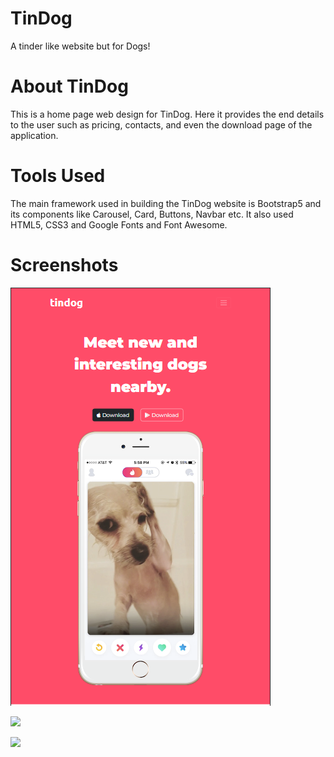 # TinDog
A tinder like website but for Dogs!

# About TinDog
This is a home page web design for TinDog. Here it provides the end details to the user such as pricing, contacts, and even the download page of the application.

# Tools Used
The main framework used in building the TinDog website is Bootstrap5 and its components like Carousel, Card, Buttons, Navbar etc. It also used HTML5, CSS3 and Google Fonts and Font Awesome.

# Screenshots
![](images/first-section.png)

![](images/Carousel.png)

![](images/Card.png)
